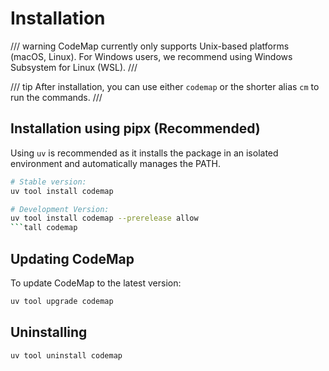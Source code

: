 # Installation

/// warning
CodeMap currently only supports Unix-based platforms (macOS, Linux). For Windows users, we recommend using Windows Subsystem for Linux (WSL).
///

/// tip
After installation, you can use either `codemap` or the shorter alias `cm` to run the commands.
///

## Installation using pipx (Recommended)

Using `uv` is recommended as it installs the package in an isolated environment and automatically manages the PATH.

```bash
# Stable version:
uv tool install codemap
```

```bash
# Development Version:
uv tool install codemap --prerelease allow
```tall codemap
```

## Updating CodeMap

To update CodeMap to the latest version:

```bash
uv tool upgrade codemap
```

## Uninstalling

```bash
uv tool uninstall codemap
```